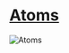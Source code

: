 # [Atoms](http://atomicdesign.bradfrost.com/chapter-2/#atoms)

![Atoms](http://atomicdesign.bradfrost.com/images/content/atomic-design-atoms.png)
